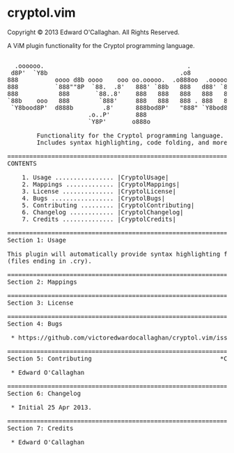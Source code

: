 cryptol.vim
===========

Copyright © 2013 Edward O'Callaghan. All Rights Reserved.

A ViM plugin functionality for the Cryptol programming language.
<pre>

  .oooooo.                                       .             oooo  
 d8P'  `Y8b                                    .o8             `888  
888          oooo d8b oooo    ooo oo.ooooo.  .o888oo  .ooooo.   888  
888          `888""8P  `88.  .8'   888' `88b   888   d88' `88b  888  
888           888       `88..8'    888   888   888   888   888  888  
`88b    ooo   888        `888'     888   888   888 . 888   888  888  
 `Y8bood8P'  d888b        .8'      888bod8P'   "888" `Y8bod8P' o888o 
                      .o..P'       888                               
                      `Y8P'       o888o                              

        Functionality for the Cryptol programming language.
        Includes syntax highlighting, code folding, and more!

==============================================================================
CONTENTS                                                      *CryptolContents*

    1. Usage ................ |CryptolUsage|
    2. Mappings ............. |CryptolMappings|
    3. License .............. |CryptolLicense|
    4. Bugs ................. |CryptolBugs|
    5. Contributing ......... |CryptolContributing|
    6. Changelog ............ |CryptolChangelog|
    7. Credits .............. |CryptolCredits|

==============================================================================
Section 1: Usage                                                 *CryptolUsage*

This plugin will automatically provide syntax highlighting for Cryptol files
(files ending in .cry).

==============================================================================
Section 2: Mappings                                           *CryptolMappings*

==============================================================================
Section 3: License                                             *CryptolLicense*

==============================================================================
Section 4: Bugs                                                   *CryptolBugs*

 * https://github.com/victoredwardocallaghan/cryptol.vim/issues

==============================================================================
Section 5: Contributing                                   *CryptolContributing*

 * Edward O'Callaghan

==============================================================================
Section 6: Changelog                                         *CryptolChangelog*

 * Initial 25 Apr 2013.

==============================================================================
Section 7: Credits                                             *CryptolCredits*

 * Edward O'Callaghan
</pre>
